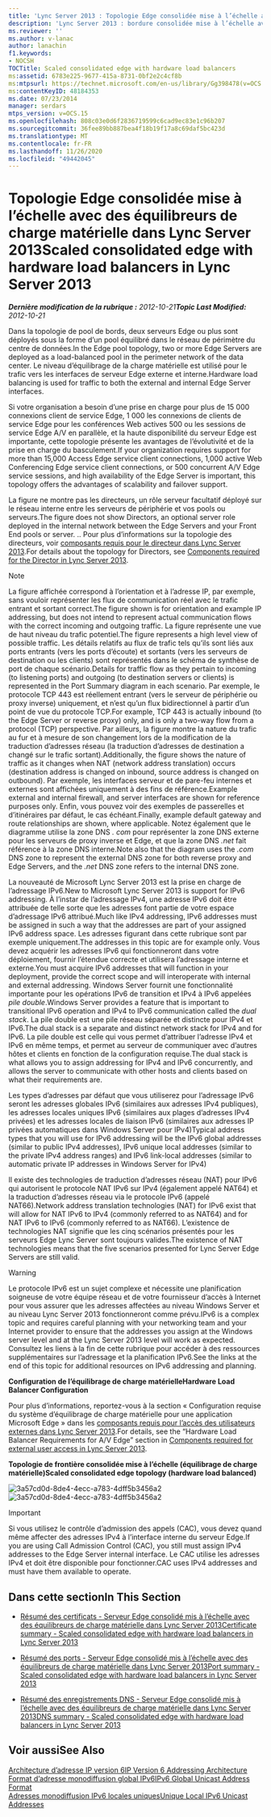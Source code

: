 ```yaml
---
title: 'Lync Server 2013 : Topologie Edge consolidée mise à l’échelle avec des équilibreurs de charge matérielle'
description: 'Lync Server 2013 : bordure consolidée mise à l’échelle avec des équilibreurs de charge matérielle.'
ms.reviewer: ''
ms.author: v-lanac
author: lanachin
f1.keywords:
- NOCSH
TOCTitle: Scaled consolidated edge with hardware load balancers
ms:assetid: 6783e225-9677-415a-8731-0bf2e2c4cf8b
ms:mtpsurl: https://technet.microsoft.com/en-us/library/Gg398478(v=OCS.15)
ms:contentKeyID: 48184353
ms.date: 07/23/2014
manager: serdars
mtps_version: v=OCS.15
ms.openlocfilehash: 808c03e0d6f2836719599c6cad9ec83e1c96b207
ms.sourcegitcommit: 36fee89bb887bea4f18b19f17a8c69daf5bc423d
ms.translationtype: MT
ms.contentlocale: fr-FR
ms.lasthandoff: 11/26/2020
ms.locfileid: "49442045"
---
```

# <a name="scaled-consolidated-edge-with-hardware-load-balancers-in-lync-server-2013"></a><span data-ttu-id="655a3-103">Topologie Edge consolidée mise à l’échelle avec des équilibreurs de charge matérielle dans Lync Server 2013</span><span class="sxs-lookup"><span data-stu-id="655a3-103">Scaled consolidated edge with hardware load balancers in Lync Server 2013</span></span>

<div data-xmlns="http://www.w3.org/1999/xhtml">

<div class="topic" data-xmlns="http://www.w3.org/1999/xhtml" data-msxsl="urn:schemas-microsoft-com:xslt" data-cs="https://msdn.microsoft.com/">

<div data-asp="https://msdn2.microsoft.com/asp">



</div>

<div id="mainSection">

<div id="mainBody"><span data-ttu-id="655a3-104">

<span> </span></span><span class="sxs-lookup"><span data-stu-id="655a3-104">

<span> </span></span></span>

<span data-ttu-id="655a3-105">_**Dernière modification de la rubrique :** 2012-10-21_</span><span class="sxs-lookup"><span data-stu-id="655a3-105">_**Topic Last Modified:** 2012-10-21_</span></span>

<span data-ttu-id="655a3-106">Dans la topologie de pool de bords, deux serveurs Edge ou plus sont déployés sous la forme d’un pool équilibré dans le réseau de périmètre du centre de données.</span><span class="sxs-lookup"><span data-stu-id="655a3-106">In the Edge pool topology, two or more Edge Servers are deployed as a load-balanced pool in the perimeter network of the data center.</span></span> <span data-ttu-id="655a3-107">Le niveau d’équilibrage de la charge matérielle est utilisé pour le trafic vers les interfaces de serveur Edge externe et interne.</span><span class="sxs-lookup"><span data-stu-id="655a3-107">Hardware load balancing is used for traffic to both the external and internal Edge Server interfaces.</span></span>

<span data-ttu-id="655a3-108">Si votre organisation a besoin d’une prise en charge pour plus de 15 000 connexions client de service Edge, 1 000 les connexions de clients de service Edge pour les conférences Web actives 500 ou les sessions de service Edge A/V en parallèle, et la haute disponibilité du serveur Edge est importante, cette topologie présente les avantages de l’évolutivité et de la prise en charge du basculement.</span><span class="sxs-lookup"><span data-stu-id="655a3-108">If your organization requires support for more than 15,000 Access Edge service client connections, 1,000 active Web Conferencing Edge service client connections, or 500 concurrent A/V Edge service sessions, and high availability of the Edge Server is important, this topology offers the advantages of scalability and failover support.</span></span>

<span data-ttu-id="655a3-109">La figure ne montre pas les directeurs, un rôle serveur facultatif déployé sur le réseau interne entre les serveurs de périphérie et vos pools ou serveurs.</span><span class="sxs-lookup"><span data-stu-id="655a3-109">The figure does not show Directors, an optional server role deployed in the internal network between the Edge Servers and your Front End pools or server.</span></span> <span data-ttu-id="655a3-110">.</span><span class="sxs-lookup"><span data-stu-id="655a3-110">.</span></span> <span data-ttu-id="655a3-111">Pour plus d’informations sur la topologie des directeurs, voir [composants requis pour le directeur dans Lync Server 2013](lync-server-2013-components-required-for-the-director.md).</span><span class="sxs-lookup"><span data-stu-id="655a3-111">For details about the topology for Directors, see [Components required for the Director in Lync Server 2013](lync-server-2013-components-required-for-the-director.md).</span></span>

<div>


> [!NOTE]  
> <span data-ttu-id="655a3-112">La figure affichée correspond à l’orientation et à l’adresse IP, par exemple, sans vouloir représenter les flux de communication réel avec le trafic entrant et sortant correct.</span><span class="sxs-lookup"><span data-stu-id="655a3-112">The figure shown is for orientation and example IP addressing, but does not intend to represent actual communication flows with the correct incoming and outgoing traffic.</span></span> <span data-ttu-id="655a3-113">La figure représente une vue de haut niveau du trafic potentiel.</span><span class="sxs-lookup"><span data-stu-id="655a3-113">The figure represents a high level view of possible traffic.</span></span> <span data-ttu-id="655a3-114">Les détails relatifs au flux de trafic tels qu’ils sont liés aux ports entrants (vers les ports d’écoute) et sortants (vers les serveurs de destination ou les clients) sont représentés dans le schéma de synthèse de port de chaque scénario.</span><span class="sxs-lookup"><span data-stu-id="655a3-114">Details for traffic flow as they pertain to incoming (to listening ports) and outgoing (to destination servers or clients) is represented in the Port Summary diagram in each scenario.</span></span> <span data-ttu-id="655a3-115">Par exemple, le protocole TCP 443 est réellement entrant (vers le serveur de périphérie ou proxy inverse) uniquement, et n’est qu’un flux bidirectionnel à partir d’un point de vue du protocole TCP.</span><span class="sxs-lookup"><span data-stu-id="655a3-115">For example, TCP 443 is actually inbound (to the Edge Server or reverse proxy) only, and is only a two-way flow from a protocol (TCP) perspective.</span></span> <span data-ttu-id="655a3-116">Par ailleurs, la figure montre la nature du trafic au fur et à mesure de son changement lors de la modification de la traduction d’adresses réseau (la traduction d’adresses de destination a changé sur le trafic sortant).</span><span class="sxs-lookup"><span data-stu-id="655a3-116">Additionally, the figure shows the nature of traffic as it changes when NAT (network address translation) occurs (destination address is changed on inbound, source address is changed on outbound).</span></span> <span data-ttu-id="655a3-117">Par exemple, les interfaces serveur et de pare-feu internes et externes sont affichées uniquement à des fins de référence.</span><span class="sxs-lookup"><span data-stu-id="655a3-117">Example external and internal firewall, and server interfaces are shown for reference purposes only.</span></span> <span data-ttu-id="655a3-118">Enfin, vous pouvez voir des exemples de passerelles et d’itinéraires par défaut, le cas échéant.</span><span class="sxs-lookup"><span data-stu-id="655a3-118">Finally, example default gateway and route relationships are shown, where applicable.</span></span> <span data-ttu-id="655a3-119">Notez également que le diagramme utilise la zone DNS <EM>. com</EM> pour représenter la zone DNS externe pour les serveurs de proxy inverse et Edge, et que la zone DNS <EM>.net</EM> fait référence à la zone DNS interne.</span><span class="sxs-lookup"><span data-stu-id="655a3-119">Note also that the diagram uses the <EM>.com</EM> DNS zone to represent the external DNS zone for both reverse proxy and Edge Servers, and the <EM>.net</EM> DNS zone refers to the internal DNS zone.</span></span>



</div>

<span data-ttu-id="655a3-120">La nouveauté de Microsoft Lync Server 2013 est la prise en charge de l’adressage IPv6.</span><span class="sxs-lookup"><span data-stu-id="655a3-120">New to Microsoft Lync Server 2013 is support for IPv6 addressing.</span></span> <span data-ttu-id="655a3-121">À l’instar de l’adressage IPv4, une adresse IPv6 doit être attribuée de telle sorte que les adresses font partie de votre espace d’adressage IPv6 attribué.</span><span class="sxs-lookup"><span data-stu-id="655a3-121">Much like IPv4 addressing, IPv6 addresses must be assigned in such a way that the addresses are part of your assigned IPv6 address space.</span></span> <span data-ttu-id="655a3-122">Les adresses figurant dans cette rubrique sont par exemple uniquement.</span><span class="sxs-lookup"><span data-stu-id="655a3-122">The addresses in this topic are for example only.</span></span> <span data-ttu-id="655a3-123">Vous devez acquérir les adresses IPv6 qui fonctionneront dans votre déploiement, fournir l’étendue correcte et utilisera l’adressage interne et externe.</span><span class="sxs-lookup"><span data-stu-id="655a3-123">You must acquire IPv6 addresses that will function in your deployment, provide the correct scope and will interoperate with internal and external addressing.</span></span> <span data-ttu-id="655a3-124">Windows Server fournit une fonctionnalité importante pour les opérations IPv6 de transition et IPv4 à IPv6 appelées *pile double*.</span><span class="sxs-lookup"><span data-stu-id="655a3-124">Windows Server provides a feature that is important to transitional IPv6 operation and IPv4 to IPv6 communication called the *dual stack*.</span></span> <span data-ttu-id="655a3-125">La pile double est une pile réseau séparée et distincte pour IPv4 et IPv6.</span><span class="sxs-lookup"><span data-stu-id="655a3-125">The dual stack is a separate and distinct network stack for IPv4 and for IPv6.</span></span> <span data-ttu-id="655a3-126">La pile double est celle qui vous permet d’attribuer l’adresse IPv4 et IPv6 en même temps, et permet au serveur de communiquer avec d’autres hôtes et clients en fonction de la configuration requise.</span><span class="sxs-lookup"><span data-stu-id="655a3-126">The dual stack is what allows you to assign addressing for IPv4 and IPv6 concurrently, and allows the server to communicate with other hosts and clients based on what their requirements are.</span></span>

<span data-ttu-id="655a3-127">Les types d’adresses par défaut que vous utiliserez pour l’adressage IPv6 seront les adresses globales IPv6 (similaires aux adresses IPv4 publiques), les adresses locales uniques IPv6 (similaires aux plages d’adresses IPv4 privées) et les adresses locales de liaison IPv6 (similaires aux adresses IP privées automatiques dans Windows Server pour IPv4)</span><span class="sxs-lookup"><span data-stu-id="655a3-127">Typical address types that you will use for IPv6 addressing will be the IPv6 global addresses (similar to public IPv4 addresses), IPv6 unique local addresses (similar to the private IPv4 address ranges) and IPv6 link-local addresses (similar to automatic private IP addresses in Windows Server for IPv4)</span></span>

<span data-ttu-id="655a3-128">Il existe des technologies de traduction d’adresses réseau (NAT) pour IPv6 qui autorisent le protocole NAT IPv6 sur IPv4 (également appelé NAT64) et la traduction d’adresses réseau via le protocole IPv6 (appelé NAT66).</span><span class="sxs-lookup"><span data-stu-id="655a3-128">Network address translation technologies (NAT) for IPv6 exist that will allow for NAT IPv6 to IPv4 (commonly referred to as NAT64) and for NAT IPv6 to IPv6 (commonly referred to as NAT66).</span></span> <span data-ttu-id="655a3-129">L’existence de technologies NAT signifie que les cinq scénarios présentés pour les serveurs Edge Lync Server sont toujours valides.</span><span class="sxs-lookup"><span data-stu-id="655a3-129">The existence of NAT technologies means that the five scenarios presented for Lync Server Edge Servers are still valid.</span></span>

<div>


> [!WARNING]  
> <span data-ttu-id="655a3-130">Le protocole IPv6 est un sujet complexe et nécessite une planification soigneuse de votre équipe réseau et de votre fournisseur d’accès à Internet pour vous assurer que les adresses affectées au niveau Windows Server et au niveau Lync Server 2013 fonctionneront comme prévu.</span><span class="sxs-lookup"><span data-stu-id="655a3-130">IPv6 is a complex topic and requires careful planning with your networking team and your Internet provider to ensure that the addresses you assign at the Windows server level and at the Lync Server 2013 level will work as expected.</span></span> <span data-ttu-id="655a3-131">Consultez les liens à la fin de cette rubrique pour accéder à des ressources supplémentaires sur l’adressage et la planification IPv6.</span><span class="sxs-lookup"><span data-stu-id="655a3-131">See the links at the end of this topic for additional resources on IPv6 addressing and planning.</span></span>



</div>

<span data-ttu-id="655a3-132">**Configuration de l’équilibrage de charge matérielle**</span><span class="sxs-lookup"><span data-stu-id="655a3-132">**Hardware Load Balancer Configuration**</span></span>

<span data-ttu-id="655a3-133">Pour plus d’informations, reportez-vous à la section « Configuration requise du système d’équilibrage de charge matérielle pour une application Microsoft Edge » dans les [composants requis pour l’accès des utilisateurs externes dans Lync Server 2013](lync-server-2013-components-required-for-external-user-access.md).</span><span class="sxs-lookup"><span data-stu-id="655a3-133">For details, see the “Hardware Load Balancer Requirements for A/V Edge” section in [Components required for external user access in Lync Server 2013](lync-server-2013-components-required-for-external-user-access.md).</span></span>

<span data-ttu-id="655a3-134">**Topologie de frontière consolidée mise à l’échelle (équilibrage de charge matérielle)**</span><span class="sxs-lookup"><span data-stu-id="655a3-134">**Scaled consolidated edge topology (hardware load balanced)**</span></span>

<span data-ttu-id="655a3-135">![3a57cd0d-8de4-4ecc-a783-4dff5b3456a2](images/Gg398478.3a57cd0d-8de4-4ecc-a783-4dff5b3456a2(OCS.15).jpg "3a57cd0d-8de4-4ecc-a783-4dff5b3456a2")</span><span class="sxs-lookup"><span data-stu-id="655a3-135">![3a57cd0d-8de4-4ecc-a783-4dff5b3456a2](images/Gg398478.3a57cd0d-8de4-4ecc-a783-4dff5b3456a2(OCS.15).jpg "3a57cd0d-8de4-4ecc-a783-4dff5b3456a2")</span></span>

<div>


> [!IMPORTANT]  
> <span data-ttu-id="655a3-136">Si vous utilisez le contrôle d’admission des appels (CAC), vous devez quand même affecter des adresses IPv4 à l’interface interne du serveur Edge.</span><span class="sxs-lookup"><span data-stu-id="655a3-136">If you are using Call Admission Control (CAC), you still must assign IPv4 addresses to the Edge Server internal interface.</span></span> <span data-ttu-id="655a3-137">Le CAC utilise les adresses IPv4 et doit être disponible pour fonctionner.</span><span class="sxs-lookup"><span data-stu-id="655a3-137">CAC uses IPv4 addresses and must have them available to operate.</span></span>



</div>

<div>

## <a name="in-this-section"></a><span data-ttu-id="655a3-138">Dans cette section</span><span class="sxs-lookup"><span data-stu-id="655a3-138">In This Section</span></span>

  - [<span data-ttu-id="655a3-139">Résumé des certificats - Serveur Edge consolidé mis à l’échelle avec des équilibreurs de charge matérielle dans Lync Server 2013</span><span class="sxs-lookup"><span data-stu-id="655a3-139">Certificate summary - Scaled consolidated edge with hardware load balancers in Lync Server 2013</span></span>](lync-server-2013-certificate-summary-scaled-consolidated-edge-with-hardware-load-balancers.md)

  - [<span data-ttu-id="655a3-140">Résumé des ports - Serveur Edge consolidé mis à l’échelle avec des équilibreurs de charge matérielle dans Lync Server 2013</span><span class="sxs-lookup"><span data-stu-id="655a3-140">Port summary - Scaled consolidated edge with hardware load balancers in Lync Server 2013</span></span>](lync-server-2013-port-summary-scaled-consolidated-edge-with-hardware-load-balancers.md)

  - [<span data-ttu-id="655a3-141">Résumé des enregistrements DNS - Serveur Edge consolidé mis à l’échelle avec des équilibreurs de charge matérielle dans Lync Server 2013</span><span class="sxs-lookup"><span data-stu-id="655a3-141">DNS summary - Scaled consolidated edge with hardware load balancers in Lync Server 2013</span></span>](lync-server-2013-dns-summary-scaled-consolidated-edge-with-hardware-load-balancers.md)

</div>

<div>

## <a name="see-also"></a><span data-ttu-id="655a3-142">Voir aussi</span><span class="sxs-lookup"><span data-stu-id="655a3-142">See Also</span></span>


[<span data-ttu-id="655a3-143">Architecture d’adresse IP version 6</span><span class="sxs-lookup"><span data-stu-id="655a3-143">IP Version 6 Addressing Architecture</span></span>](https://tools.ietf.org/html/rfc4291)  
[<span data-ttu-id="655a3-144">Format d’adresse monodiffusion global IPv6</span><span class="sxs-lookup"><span data-stu-id="655a3-144">IPv6 Global Unicast Address Format</span></span>](https://tools.ietf.org/html/rfc3587)  
[<span data-ttu-id="655a3-145">Adresses monodiffusion IPv6 locales uniques</span><span class="sxs-lookup"><span data-stu-id="655a3-145">Unique Local IPv6 Unicast Addresses</span></span>](https://tools.ietf.org/html/rfc4193)  
  

<span data-ttu-id="655a3-146"></div>

</div>

<span> </span>

</div>

</div>

</span><span class="sxs-lookup"><span data-stu-id="655a3-146"></div>

</div>

<span> </span>

</div>

</div>

</span></span></div>

